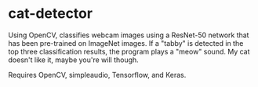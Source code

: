 # cat-detector

Using OpenCV, classifies webcam images using a ResNet-50 network that has been pre-trained on ImageNet images. If a "tabby" is detected in the top three classification results, the program plays a "meow" sound. My cat doesn't like it, maybe you're will though.

Requires OpenCV, simpleaudio, Tensorflow, and Keras.